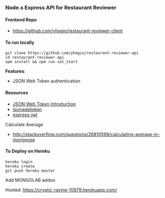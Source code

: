 ### Node.s Express API for Restaurant Reviewer


#### Frontend Repo
- https://github.com/yhagio/restaurant-reviewer-client

#### To run locally
```
git clone https://github.com/yhagio/restaurant-reviewer-api
cd restaurant-reviewer-api
npm install && npm run sat_start
```

**Features**:
- JSON Web Token authentication

#### Resources
- [JSON Web Token Introduction](https://jwt.io/introduction/)
- [jsonwebtoken](https://github.com/auth0/node-jsonwebtoken)
- [express-jwt](https://github.com/auth0/express-jwt)

Calculate Average
- http://stackoverflow.com/questions/26810599/calculating-average-in-mongoose


#### To Deploy on Heroku
```
heroku login
heroku create
git push heroku master
```
Add MONGOLAB addon

Hosted: https://cryptic-ravine-10979.herokuapp.com/